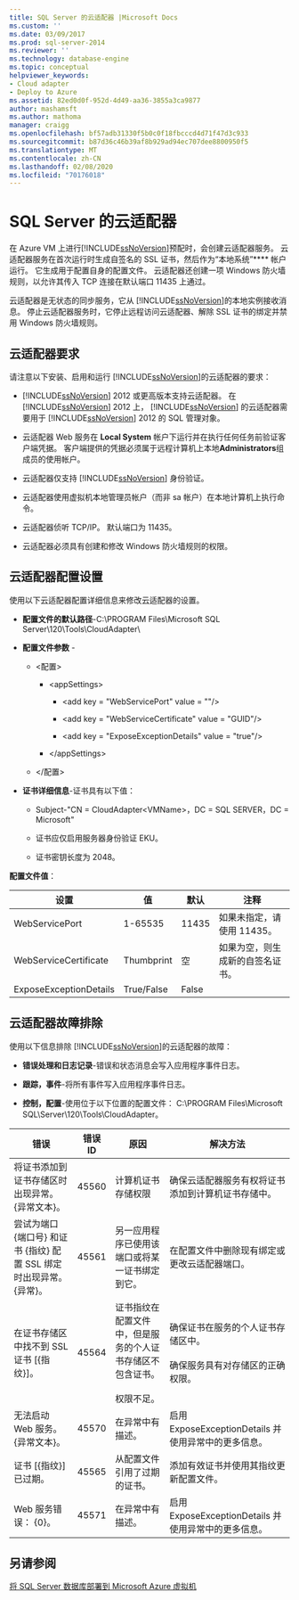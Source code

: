 ```yaml
---
title: SQL Server 的云适配器 |Microsoft Docs
ms.custom: ''
ms.date: 03/09/2017
ms.prod: sql-server-2014
ms.reviewer: ''
ms.technology: database-engine
ms.topic: conceptual
helpviewer_keywords:
- Cloud adapter
- Deploy to Azure
ms.assetid: 82ed0d0f-952d-4d49-aa36-3855a3ca9877
author: mashamsft
ms.author: mathoma
manager: craigg
ms.openlocfilehash: bf57adb31330f5b0c0f18fbcccd4d71f47d3c933
ms.sourcegitcommit: b87d36c46b39af8b929ad94ec707dee8800950f5
ms.translationtype: MT
ms.contentlocale: zh-CN
ms.lasthandoff: 02/08/2020
ms.locfileid: "70176018"
---
```

# <a name="cloud-adapter-for-sql-server"></a>SQL Server 的云适配器
  在 Azure VM 上进行[!INCLUDE[ssNoVersion](../includes/ssnoversion-md.md)]预配时，会创建云适配器服务。 云适配器服务在首次运行时生成自签名的 SSL 证书，然后作为“本地系统”**** 帐户运行。 它生成用于配置自身的配置文件。 云适配器还创建一项 Windows 防火墙规则，以允许其传入 TCP 连接在默认端口 11435 上通过。  
  
 云适配器是无状态的同步服务，它从 [!INCLUDE[ssNoVersion](../includes/ssnoversion-md.md)]的本地实例接收消息。 停止云适配器服务时，它停止远程访问云适配器、解除 SSL 证书的绑定并禁用 Windows 防火墙规则。  
  
## <a name="cloud-adapter-requirements"></a>云适配器要求  
 请注意以下安装、启用和运行 [!INCLUDE[ssNoVersion](../includes/ssnoversion-md.md)]的云适配器的要求：  
  
-   
  [!INCLUDE[ssNoVersion](../includes/ssnoversion-md.md)] 2012 或更高版本支持云适配器。 在 [!INCLUDE[ssNoVersion](../includes/ssnoversion-md.md)] 2012 上， [!INCLUDE[ssNoVersion](../includes/ssnoversion-md.md)] 的云适配器需要用于 [!INCLUDE[ssNoVersion](../includes/ssnoversion-md.md)] 2012 的 SQL 管理对象。  
  
-   云适配器 Web 服务在 **Local System** 帐户下运行并在执行任何任务前验证客户端凭据。 客户端提供的凭据必须属于远程计算机上本地**Administrators**组成员的使用帐户。  
  
-   云适配器仅支持 [!INCLUDE[ssNoVersion](../includes/ssnoversion-md.md)] 身份验证。  
  
-   云适配器使用虚拟机本地管理员帐户（而非 sa 帐户）在本地计算机上执行命令。  
  
-   云适配器侦听 TCP/IP。 默认端口为 11435。  
  
-   云适配器必须具有创建和修改 Windows 防火墙规则的权限。  
  
## <a name="cloud-adapter-configuration-settings"></a>云适配器配置设置  
 使用以下云适配器配置详细信息来修改云适配器的设置。  
  
-   **配置文件的默认路径**-C:\PROGRAM Files\Microsoft SQL Server\120\Tools\CloudAdapter\  
  
-   **配置文件参数** -  
  
    -   \<配置>  
  
        -   \<appSettings>  
  
            -   \<add key = "WebServicePort" value = ""/>  
  
            -   \<add key = "WebServiceCertificate" value = "GUID"/>  
  
            -   \<add key = "ExposeExceptionDetails" value = "true"/>  
  
        -   \</appSettings>  
  
    -   \</配置>  
  
-   **证书详细信息**-证书具有以下值：  
  
    -   Subject-"CN = CloudAdapter\<VMName>，DC = SQL SERVER，DC = Microsoft"  
  
    -   证书应仅启用服务器身份验证 EKU。  
  
    -   证书密钥长度为 2048。  
  
 **配置文件值**：  
  
|设置|值|默认|注释|  
|-------------|------------|-------------|--------------|  
|WebServicePort|1-65535|11435|如果未指定，请使用 11435。|  
|WebServiceCertificate|Thumbprint|空|如果为空，则生成新的自签名证书。|  
|ExposeExceptionDetails|True/False|False||  
  
## <a name="cloud-adapter-troubleshooting"></a>云适配器故障排除  
 使用以下信息排除 [!INCLUDE[ssNoVersion](../includes/ssnoversion-md.md)]的云适配器的故障：  
  
-   **错误处理和日志记录**-错误和状态消息会写入应用程序事件日志。  
  
-   **跟踪，事件**-将所有事件写入应用程序事件日志。  
  
-   **控制，配置**-使用位于以下位置的配置文件： C:\PROGRAM Files\Microsoft SQL\\Server\120\Tools\CloudAdapter。  
  
|错误|错误 ID|原因|解决方法|  
|-----------|--------------|-----------|----------------|  
|将证书添加到证书存储区时出现异常。 {异常文本}。|45560|计算机证书存储权限|确保云适配器服务有权将证书添加到计算机证书存储中。|  
|尝试为端口 {端口号} 和证书 {指纹} 配置 SSL 绑定时出现异常。 {异常}。|45561|另一应用程序已使用该端口或将某一证书绑定到它。|在配置文件中删除现有绑定或更改云适配器端口。|  
|在证书存储区中找不到 SSL 证书 [{指纹}]。|45564|证书指纹在配置文件中，但是服务的个人证书存储区不包含证书。<br /><br /> 权限不足。|确保证书在服务的个人证书存储区中。<br /><br /> 确保服务具有对存储区的正确权限。|  
|无法启动 Web 服务。 {异常文本}。|45570|在异常中有描述。|启用 ExposeExceptionDetails 并使用异常中的更多信息。|  
|证书 [{指纹}] 已过期。|45565|从配置文件引用了过期的证书。|添加有效证书并使用其指纹更新配置文件。|  
|Web 服务错误： {0}。|45571|在异常中有描述。|启用 ExposeExceptionDetails 并使用异常中的更多信息。|  
  
## <a name="see-also"></a>另请参阅  
 [将 SQL Server 数据库部署到 Microsoft Azure 虚拟机](../relational-databases/databases/deploy-a-sql-server-database-to-a-microsoft-azure-virtual-machine.md)  
  
  
